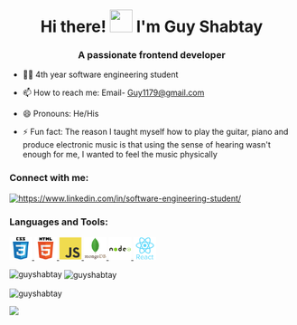 <h1 align="center">Hi there! <img src="https://user-images.githubusercontent.com/94862082/176742337-f6193834-13eb-44e6-81b4-d0d5397b7323.gif" width="40" height="40"/> I'm Guy Shabtay</h1>
<h3 align="center">A passionate frontend developer</h3>




- :man_student: 4th year software engineering student


- 📫 How to reach me: Email- Guy1179@gmail.com
- 😄 Pronouns: He/His
- ⚡ Fun fact: The reason I taught myself how to play the guitar, piano and produce electronic music is that using the sense
     of hearing wasn't enough for me, I wanted to feel the music physically

<h3 align="left">Connect with me:</h3>
<p align="left">
<a href="https://linkedin.com/in/https://www.linkedin.com/in/software-engineering-student/" target="blank"><img align="center" src="https://raw.githubusercontent.com/rahuldkjain/github-profile-readme-generator/master/src/images/icons/Social/linked-in-alt.svg" alt="https://www.linkedin.com/in/software-engineering-student/" height="30" width="40" /></a>
</p>

<h3 align="left">Languages and Tools:</h3>
<p align="left"> <a href="https://www.w3schools.com/css/" target="_blank" rel="noreferrer"> <img src="https://raw.githubusercontent.com/devicons/devicon/master/icons/css3/css3-original-wordmark.svg" alt="css3" width="40" height="40"/> </a> <a href="https://www.w3.org/html/" target="_blank" rel="noreferrer"> <img src="https://raw.githubusercontent.com/devicons/devicon/master/icons/html5/html5-original-wordmark.svg" alt="html5" width="40" height="40"/> </a> <a href="https://developer.mozilla.org/en-US/docs/Web/JavaScript" target="_blank" rel="noreferrer"> <img src="https://raw.githubusercontent.com/devicons/devicon/master/icons/javascript/javascript-original.svg" alt="javascript" width="40" height="40"/> </a> <a href="https://www.mongodb.com/" target="_blank" rel="noreferrer"> <img src="https://raw.githubusercontent.com/devicons/devicon/master/icons/mongodb/mongodb-original-wordmark.svg" alt="mongodb" width="40" height="40"/> </a> <a href="https://nodejs.org" target="_blank" rel="noreferrer"> <img src="https://raw.githubusercontent.com/devicons/devicon/master/icons/nodejs/nodejs-original-wordmark.svg" alt="nodejs" width="40" height="40"/> </a> <a href="https://reactjs.org/" target="_blank" rel="noreferrer"> <img src="https://raw.githubusercontent.com/devicons/devicon/master/icons/react/react-original-wordmark.svg" alt="react" width="40" height="40"/> </a> </p>

<p><img align="left" src="https://github-readme-stats.vercel.app/api/top-langs?username=guyshabtay&show_icons=true&locale=en&layout=compact" alt="guyshabtay" /></p>

<p>&nbsp;<img align="center" src="https://github-readme-stats.vercel.app/api?username=guyshabtay&show_icons=true&locale=en" alt="guyshabtay" /></p>

<p><img align="center" src="https://github-readme-streak-stats.herokuapp.com/?user=guyshabtay&" alt="guyshabtay" /></p>

<img src="https://github.com/GuyShabtay/GuyShabtay/assets/94862082/176b0456-d8b5-4e30-930e-499c14eb3ae9" />


